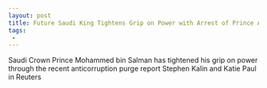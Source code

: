 ```yaml
---
layout: post
title: Future Saudi King Tightens Grip on Power with Arrest of Prince Alwaleed
tags:
 -
---
```

Saudi Crown Prince Mohammed bin Salman has tightened his grip on power through the recent anticorruption purge report Stephen Kalin and Katie Paul in Reuters
